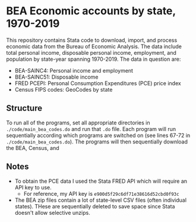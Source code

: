 # BEA Economic accounts by state, 1970-2019

This repository contains Stata code to download, import, and process economic data from the Bureau of Economic Analysis.  The data include total personal income, disposable personal income, employment, and population by state-year spanning 1970-2019. The data in question are:

- BEA-SAINC4: Personal income and employment
- BEA-SAINC51: Disposable income
- FRED PCEPI: Personal Consumption Expenditures (PCE) price index
- Census FIPS codes: GeoCodes by state

## Structure
To run all of the programs, set all appropriate directories in `./code/main_bea_codes.do` and run that `.do` file.  Each program will run sequentially according which programs are switched on (see lines 67-72 in `./code/main_bea_codes.do`).  The programs will then sequentially download the BEA, Census, and

## Notes
- To obtain the PCE data I used the Stata FRED API which will require an API key to use.
  - For reference, my API key is `e900d5f29c6df71e38616d52cbd0f93c`
- The BEA zip files contain a lot of state-level CSV files (often individual states).  THese are sequentially deleted to save space since Stata doesn't allow selective unzips.
